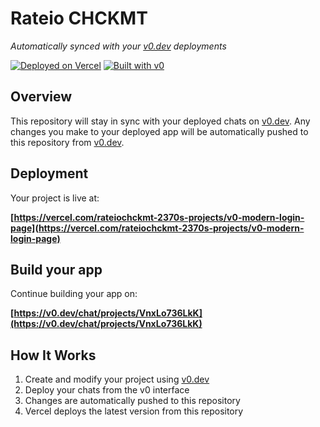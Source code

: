 # Rateio CHCKMT

*Automatically synced with your [v0.dev](https://v0.dev) deployments*

[![Deployed on Vercel](https://img.shields.io/badge/Deployed%20on-Vercel-black?style=for-the-badge&logo=vercel)](https://vercel.com/rateiochckmt-2370s-projects/v0-modern-login-page)
[![Built with v0](https://img.shields.io/badge/Built%20with-v0.dev-black?style=for-the-badge)](https://v0.dev/chat/projects/VnxLo736LkK)

## Overview

This repository will stay in sync with your deployed chats on [v0.dev](https://v0.dev).
Any changes you make to your deployed app will be automatically pushed to this repository from [v0.dev](https://v0.dev).

## Deployment

Your project is live at:

**[https://vercel.com/rateiochckmt-2370s-projects/v0-modern-login-page](https://vercel.com/rateiochckmt-2370s-projects/v0-modern-login-page)**

## Build your app

Continue building your app on:

**[https://v0.dev/chat/projects/VnxLo736LkK](https://v0.dev/chat/projects/VnxLo736LkK)**

## How It Works

1. Create and modify your project using [v0.dev](https://v0.dev)
2. Deploy your chats from the v0 interface
3. Changes are automatically pushed to this repository
4. Vercel deploys the latest version from this repository

